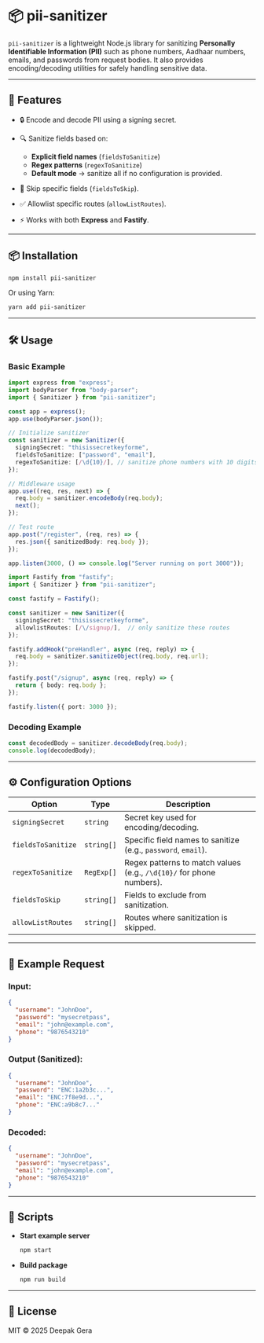 # 📦 pii-sanitizer

`pii-sanitizer` is a lightweight Node.js library for sanitizing **Personally Identifiable Information (PII)** such as phone numbers, Aadhaar numbers, emails, and passwords from request bodies. It also provides encoding/decoding utilities for safely handling sensitive data.

---

## 🚀 Features

* 🔒 Encode and decode PII using a signing secret.
* 🔍 Sanitize fields based on:

  * **Explicit field names** (`fieldsToSanitize`)
  * **Regex patterns** (`regexToSanitize`)
  * **Default mode** → sanitize all if no configuration is provided.
* 🛑 Skip specific fields (`fieldsToSkip`).
* ✅ Allowlist specific routes (`allowListRoutes`).
* ⚡ Works with both **Express** and **Fastify**.

---

## 📦 Installation

```bash
npm install pii-sanitizer
```

Or using Yarn:

```bash
yarn add pii-sanitizer
```

---

## 🛠️ Usage

### Basic Example

```ts Express
import express from "express";
import bodyParser from "body-parser";
import { Sanitizer } from "pii-sanitizer";

const app = express();
app.use(bodyParser.json());

// Initialize sanitizer
const sanitizer = new Sanitizer({
  signingSecret: "thisissecretkeyforme",
  fieldsToSanitize: ["password", "email"],
  regexToSanitize: [/\d{10}/], // sanitize phone numbers with 10 digits
});

// Middleware usage
app.use((req, res, next) => {
  req.body = sanitizer.encodeBody(req.body);
  next();
});

// Test route
app.post("/register", (req, res) => {
  res.json({ sanitizedBody: req.body });
});

app.listen(3000, () => console.log("Server running on port 3000"));
```

```ts Fastify
import Fastify from "fastify";
import { Sanitizer } from "pii-sanitizer";

const fastify = Fastify();

const sanitizer = new Sanitizer({
  signingSecret: "thisissecretkeyforme",
  allowlistRoutes: [/\/signup/],  // only sanitize these routes
});

fastify.addHook("preHandler", async (req, reply) => {
  req.body = sanitizer.sanitizeObject(req.body, req.url);
});

fastify.post("/signup", async (req, reply) => {
  return { body: req.body };
});

fastify.listen({ port: 3000 });
```

### Decoding Example

```ts
const decodedBody = sanitizer.decodeBody(req.body);
console.log(decodedBody);
```

---

## ⚙️ Configuration Options

| Option             | Type       | Description                                                          |
| ------------------ | ---------- | -------------------------------------------------------------------- |
| `signingSecret`    | `string`   | Secret key used for encoding/decoding.                               |
| `fieldsToSanitize` | `string[]` | Specific field names to sanitize (e.g., `password`, `email`).        |
| `regexToSanitize`  | `RegExp[]` | Regex patterns to match values (e.g., `/\d{10}/` for phone numbers). |
| `fieldsToSkip`     | `string[]` | Fields to exclude from sanitization.                                 |
| `allowListRoutes`  | `string[]` | Routes where sanitization is skipped.                                |

---

## 📄 Example Request

### Input:

```json
{
  "username": "JohnDoe",
  "password": "mysecretpass",
  "email": "john@example.com",
  "phone": "9876543210"
}
```

### Output (Sanitized):

```json
{
  "username": "JohnDoe",
  "password": "ENC:1a2b3c...",
  "email": "ENC:7f8e9d...",
  "phone": "ENC:a9b8c7..."
}
```

### Decoded:

```json
{
  "username": "JohnDoe",
  "password": "mysecretpass",
  "email": "john@example.com",
  "phone": "9876543210"
}
```

---

## 🧪 Scripts

* **Start example server**

  ```bash
  npm start
  ```

* **Build package**

  ```bash
  npm run build
  ```

---

## 📜 License

MIT © 2025 Deepak Gera
